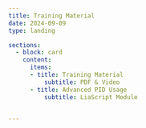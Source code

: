 ```yaml
---
title: Training Material
date: 2024-09-09
type: landing

sections:
  - block: card
    content:
      items:
      - title: Training Material
          subtitle: PDF & Video
      - title: Advanced PID Usage
          subtitle: LiaScript Module

  
---
```

